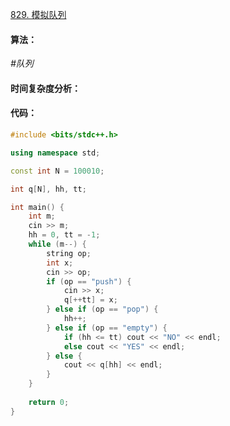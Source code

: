 [829. 模拟队列](https://www.acwing.com/problem/content/831/)

#### 算法：

*#队列*

#### 时间复杂度分析：



#### 代码：

```cpp
#include <bits/stdc++.h>

using namespace std;

const int N = 100010;

int q[N], hh, tt;

int main() {
    int m;
    cin >> m;
    hh = 0, tt = -1;
    while (m--) {
        string op;
        int x;
        cin >> op;
        if (op == "push") {
            cin >> x;
            q[++tt] = x;
        } else if (op == "pop") {
            hh++;
        } else if (op == "empty") {
            if (hh <= tt) cout << "NO" << endl;
            else cout << "YES" << endl;
        } else {
            cout << q[hh] << endl;
        }
    }
    
    return 0;
}
```

